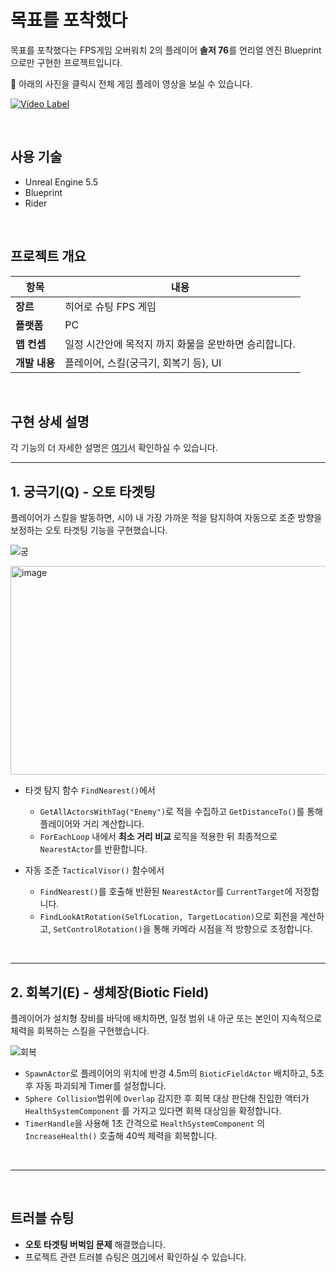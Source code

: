 # 목표를 포착했다
목표를 포착했다는 FPS게임 오버워치 2의 플레이어 **솔저 76**를 언리얼 엔진 Blueprint으로만 구현한 프로젝트입니다.

🎥 아래의 사진을 클릭시 전체 게임 플레이 영상을 보실 수 있습니다.

[![Video Label](http://img.youtube.com/vi/HfFOyyPGaP8/0.jpg)](https://youtu.be/HfFOyyPGaP8)

<br>

## 사용 기술
- Unreal Engine 5.5
- Blueprint
- Rider

<br>

## 프로젝트 개요
| 항목 | 내용 |
| --- | --- |
| **장르** | 히어로 슈팅 FPS 게임 |
| **플랫폼** | PC |
| **맵 컨셉** | 일정 시간안에 목적지 까지 화물을 운반하면 승리합니다. |
| **개발 내용** | 플레이어, 스킬(궁극기, 회복기 등), UI |

<br>

## 구현 상세 설명
각 기능의 더 자세한 설명은 [여기](https://kimskye.notion.site/1cfb7f13b7a6800b863de8b3479e32b7?pvs=74)서 확인하실 수 있습니다.

---

## 1. 궁극기(Q) - 오토 타겟팅
플레이어가 스킬을 발동하면, 시야 내 가장 가까운 적을 탐지하여 자동으로 조준 방향을 보정하는 오토 타겟팅 기능을 구현했습니다.

![궁](https://github.com/user-attachments/assets/e47679a2-3617-4e2c-bbfd-6684718ca3ab)

<img width="1044" height="334" alt="image" src="https://github.com/user-attachments/assets/648eeec5-800b-420e-bcee-8c2c574e81e0" />


- 타겟 탐지 함수 `FindNearest()`에서
  
  - `GetAllActorsWithTag("Enemy")`로 적을 수집하고 `GetDistanceTo()`를 통해 플레이어와 거리 계산합니다.
  - `ForEachLoop` 내에서 **최소 거리 비교** 로직을 적용한 뒤 최종적으로 `NearestActor`를 반환합니다.
      
- 자동 조준 `TacticalVisor()` 함수에서
  
  - `FindNearest()`를 호출해 반환된 `NearestActor`를 `CurrentTarget`에 저장합니다.
  - `FindLookAtRotation(SelfLocation, TargetLocation)`으로 회전을 계산하고, `SetControlRotation()`을 통해 카메라 시점을 적 방향으로 조정합니다.

<br>

---

## 2. 회복기(E) - 생체장(Biotic Field)
플레이어가 설치형 장비를 바닥에 배치하면, 일정 범위 내 아군 또는 본인이 지속적으로 체력을 회복하는 스킬을 구현했습니다.

![회복](https://github.com/user-attachments/assets/67011aa6-acb7-4e59-917d-4387cfa8c70b)

- `SpawnActor`로 플레이어의 위치에 반경 4.5m의 `BioticFieldActor` 배치하고, 5초 후 자동 파괴되게 Timer를 설정합니다.
- `Sphere Collision`범위에 `Overlap` 감지한 후 회복 대상 판단해 진입한 액터가 `HealthSystemComponent` 를 가지고 있다면 회복 대상임을 확정합니다.
- `TimerHandle`을 사용해 1초 간격으로 `HealthSystemComponent` 의 `IncreaseHealth()` 호출해 40씩 체력을 회복합니다.

<br>

---

<br>

## 트러블 슈팅
- **오토 타겟팅 버벅임 문제**  해결했습니다.
- 프로젝트 관련 트러블 슈팅은 [여기](https://www.notion.so/kimskye/1cfb7f13b7a6800b863de8b3479e32b7?source=copy_link#20bb7f13b7a680f0ab58cd0cb7356ce7)에서 확인하실 수 있습니다.
